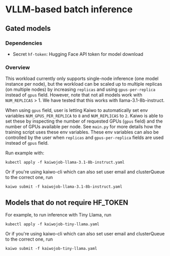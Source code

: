 # VLLM-based batch inference

## Gated models

### Dependencies

- Secret `hf-token`: Hugging Face API token for model download

### Overview

This workload currently only supports single-node inference (one model instance per node), but the workload can be scaled up to multiple replicas (on multiple nodes) by increasing `replicas` and using `gpus-per-replica` instead of `gpus` field. However, note that not all models work with `NUM_REPLICAS` > 1. We have tested that this works with llama-3.1-8b-instruct. 

When using `gpus` field,  user is letting Kaiwo to automatically set env variables `NUM_GPUS_PER_REPLICA` to `8` and `NUM_REPLICAS` to `2`. Kaiwo is able to set these by inspecting the number of requested GPUs (`gpus` field) and the number of GPUs available per node. See `main.py` for more details how the training script uses these env variables. These env variables can also be controlled by the user when `replicas` and `gpus-per-replica` fields are used instead of `gpus` field.

Run example with:

`kubectl apply -f kaiwojob-llama-3.1-8b-instruct.yaml`

Or if you're using kaiwo-cli which can also set user email and clusterQueue to the correct one, run

`kaiwo submit -f kaiwojob-llama-3.1-8b-instruct.yaml`

## Models that do not require HF_TOKEN

For example, to run inference with Tiny Llama, run 

`kubectl apply -f kaiwojob-tiny-llama.yaml`

Or if you're using kaiwo-cli which can also set user email and clusterQueue to the correct one, run

`kaiwo submit -f kaiwojob-tiny-llama.yaml`
